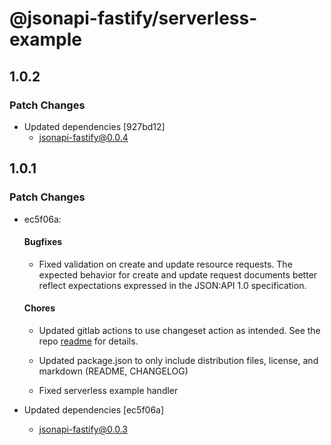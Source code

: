 # @jsonapi-fastify/serverless-example

## 1.0.2

### Patch Changes

- Updated dependencies [927bd12]
  - jsonapi-fastify@0.0.4

## 1.0.1

### Patch Changes

- ec5f06a:

  #### Bugfixes

  - Fixed validation on create and update resource requests. The expected behavior for create and update request documents
    better reflect expectations expressed in the JSON:API 1.0 specification.

  #### Chores

  - Updated gitlab actions to use changeset action as intended. See the repo [readme](https://github.com/changesets/action#readme)
    for details.

  - Updated package.json to only include distribution files, license, and markdown (README, CHANGELOG)

  - Fixed serverless example handler

- Updated dependencies [ec5f06a]
  - jsonapi-fastify@0.0.3
